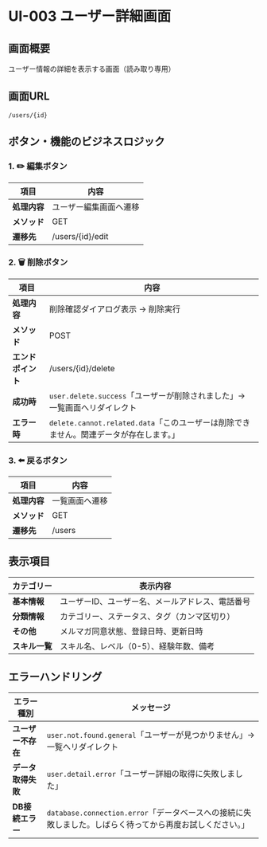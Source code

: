 # UI-003 ユーザー詳細画面

## 画面概要
ユーザー情報の詳細を表示する画面（読み取り専用）


## 画面URL
`/users/{id}`

## ボタン・機能のビジネスロジック

### 1. ✏️ 編集ボタン
| 項目 | 内容 |
|------|------|
| **処理内容** | ユーザー編集画面へ遷移 |
| **メソッド** | GET |
| **遷移先** | /users/{id}/edit |

### 2. 🗑️ 削除ボタン
| 項目 | 内容 |
|------|------|
| **処理内容** | 削除確認ダイアログ表示 → 削除実行 |
| **メソッド** | POST |
| **エンドポイント** | /users/{id}/delete |
| **成功時** | `user.delete.success`「ユーザーが削除されました」→ 一覧画面へリダイレクト |
| **エラー時** | `delete.cannot.related.data`「このユーザーは削除できません。関連データが存在します。」 |

### 3. ⬅️ 戻るボタン
| 項目 | 内容 |
|------|------|
| **処理内容** | 一覧画面へ遷移 |
| **メソッド** | GET |
| **遷移先** | /users |

## 表示項目

| カテゴリー | 表示内容 |
|------------|----------|
| **基本情報** | ユーザーID、ユーザー名、メールアドレス、電話番号 |
| **分類情報** | カテゴリー、ステータス、タグ（カンマ区切り） |
| **その他** | メルマガ同意状態、登録日時、更新日時 |
| **スキル一覧** | スキル名、レベル（0-5）、経験年数、備考 |

## エラーハンドリング

| エラー種別 | メッセージ |
|------------|-----------|
| **ユーザー不存在** | `user.not.found.general`「ユーザーが見つかりません」→ 一覧へリダイレクト |
| **データ取得失敗** | `user.detail.error`「ユーザー詳細の取得に失敗しました」 |
| **DB接続エラー** | `database.connection.error`「データベースへの接続に失敗しました。しばらく待ってから再度お試しください。」 |